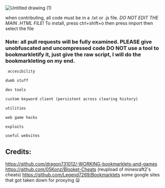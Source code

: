 ![Untitled drawing (1)](https://github.com/PSYclown-org/Eliot-s-EPIC-bookmarklets/assets/116015847/ef1c1c2f-3b6d-43bc-950c-8e77db821737)

when contributing, all code must be in a .txt or .js file. *DO NOT EDIT THE MAIN .HTML FILE!*
To install, press ctrl+shift+o
then press import
then select the file

### Note: all pull requests will be fully examined. PLEASE give unobfuscated and uncompressed code DO NOT use a tool to bookmarkletify it, just give the raw script, I will do the bookmarkleting on my end.

```diff
 accesibility

dumb stuff

dev tools

custom keyword client (persistent across clearing history) 

utilities 

web game hacks 

exploits 

useful websites 
```
## Credits:
https://github.com/dragon731012/-WORKING-bookmarklets-and-games
https://github.com/05Konz/Blooket-Cheats (reupload of minesraft2's cheats)
https://github.com/Legend7269/Bookmarklets
some google sites that got taken down for proxying 😦
